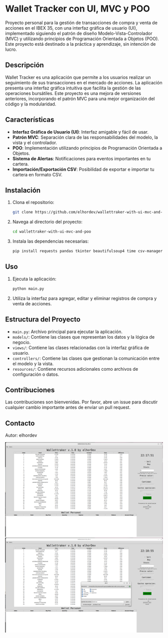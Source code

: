 # Wallet Tracker con UI, MVC y POO

Proyecto personal para la gestión de transacciones de compra y venta de acciones en el IBEX 35, con una interfaz gráfica de usuario (UI), implementado siguiendo el patrón de diseño Modelo-Vista-Controlador (MVC) y utilizando principios de Programación Orientada a Objetos (POO). Este proyecto está destinado a la práctica y aprendizaje, sin intención de lucro.

## Descripción

Wallet Tracker es una aplicación que permite a los usuarios realizar un seguimiento de sus transacciones en el mercado de acciones. La aplicación presenta una interfaz gráfica intuitiva que facilita la gestión de las operaciones bursátiles. Este proyecto es una mejora de versiones anteriores, incorporando el patrón MVC para una mejor organización del código y la modularidad.

## Características

- **Interfaz Gráfica de Usuario (UI)**: Interfaz amigable y fácil de usar.
- **Patrón MVC**: Separación clara de las responsabilidades del modelo, la vista y el controlador.
- **POO**: Implementación utilizando principios de Programación Orientada a Objetos.
- **Sistema de Alertas**: Notificaciones para eventos importantes en tu cartera.
- **Importación/Exportación CSV**: Posibilidad de exportar e importar tu cartera en formato CSV.

## Instalación

1. Clona el repositorio:
    ```bash
    git clone https://github.com/elhordev/wallettraker-with-ui-mvc-and-poo.git
    ```
2. Navega al directorio del proyecto:
    ```bash
    cd wallettraker-with-ui-mvc-and-poo
    ```
3. Instala las dependencias necesarias:
    ```bash
    pip install requests pandas tkinter beautifulsoup4 time csv-manager
    ```

## Uso

1. Ejecuta la aplicación:
    ```bash
    python main.py
    ```
2. Utiliza la interfaz para agregar, editar y eliminar registros de compra y venta de acciones.

## Estructura del Proyecto

- `main.py`: Archivo principal para ejecutar la aplicación.
- `models/`: Contiene las clases que representan los datos y la lógica de negocio.
- `views/`: Contiene las clases relacionadas con la interfaz gráfica de usuario.
- `controllers/`: Contiene las clases que gestionan la comunicación entre el modelo y la vista.
- `resources/`: Contiene recursos adicionales como archivos de configuración o datos.

## Contribuciones

Las contribuciones son bienvenidas. Por favor, abre un issue para discutir cualquier cambio importante antes de enviar un pull request.



## Contacto

Autor: elhordev

![Interfaz Principal](Captura.png)
![Interfaz Principal2](Captura2.png)